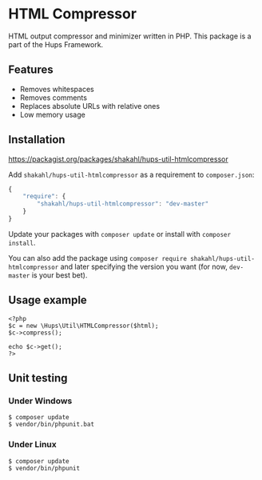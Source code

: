 HTML Compressor
===============

HTML output compressor and minimizer written in PHP. This package is a part of the Hups Framework.  

Features
--------

-   Removes whitespaces
-   Removes comments
-   Replaces absolute URLs with relative ones
-   Low memory usage

Installation
------------

https://packagist.org/packages/shakahl/hups-util-htmlcompressor

Add `shakahl/hups-util-htmlcompressor` as a requirement to `composer.json`:

```javascript
{
    "require": {
        "shakahl/hups-util-htmlcompressor": "dev-master"
    }
}
```

Update your packages with `composer update` or install with `composer install`.

You can also add the package using `composer require shakahl/hups-util-htmlcompressor` and later specifying the version you want (for now, `dev-master` is your best bet).

Usage example
-------------

~~~~~~~~~~~~~~~~~~~~~~~~~~~~~~~~~~~~~~~~~~~~~~~~~~~~~~~~~~~~~~~~~~~~~~~~~~~~~~~~
<?php  
$c = new \Hups\Util\HTMLCompressor($html);
$c->compress();

echo $c->get();
?>
~~~~~~~~~~~~~~~~~~~~~~~~~~~~~~~~~~~~~~~~~~~~~~~~~~~~~~~~~~~~~~~~~~~~~~~~~~~~~~~~

Unit testing
------------

### Under Windows

~~~~~~~~~~~~~~~~~~~~~~~~~~~~~~~~~~~~~~~~~~~~~~~~~~~~~~~~~~~~~~~~~~~~~~~~~~~~~~~~
$ composer update
$ vendor/bin/phpunit​.bat
~~~~~~~~~~~~~~~~~~~~~~~~~~~~~~~~~~~~~~~~~~~~~~~~~~~~~~~~~~~~~~~~~~~~~~~~~~~~~~~~

### Under Linux

~~~~~~~~~~~~~~~~~~~~~~~~~~~~~~~~~~~~~~~~~~~~~~~~~~~~~~~~~~~~~~~~~~~~~~~~~~~~~~~~
$ composer update
$ vendor/bin/phpunit​
~~~~~~~~~~~~~~~~~~~~~~~~~~~~~~~~~~~~~~~~~~~~~~~~~~~~~~~~~~~~~~~~~~~~~~~~~~~~~~~~
